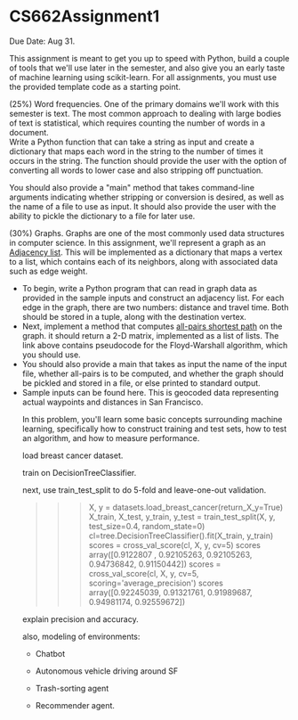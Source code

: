 # CS662Assignment1

 Due Date: Aug 31.

This assignment is meant to get you up to speed with Python, build a
couple of tools that we'll use later in the semester, and also give
you an early taste of machine learning using scikit-learn. For all
assignments, you must use the provided template code as a starting point.

(25%) Word frequencies. One of the primary domains we'll  work
  with this semester is text. The most common approach to dealing with
  large bodies of text is statistical, which requires counting the
  number of words in a document.
<br />
Write a Python function that can take a string as input and create a
  dictionary that maps each word in the string to the number of
  times it occurs in the string. The function should provide the user
  with the option of converting all words to lower case and also
  stripping off punctuation.

  You should also provide a "main" method that takes command-line
  arguments indicating whether stripping or conversion is desired, as
  well as the name of a file to use as input. It should also provide
  the user with the ability to pickle the dictionary to a file for
  later use. 

(30%) Graphs. Graphs are one of the most commonly used data
  structures in computer science. In this assignment, we'll represent
  a graph as an <a
  href="http://en.wikipedia.org/wiki/Adjacency_list">Adjacency
  list</a>. This will be implemented as a dictionary that maps a
  vertex to a list, which contains each of its neighbors, along with
  associated data such as edge weight.
<br />
<ul>
 <li> To begin, write a Python program that can read in graph data as
  provided in the sample inputs and construct an adjacency list. For
  each edge in the graph, there are two numbers: distance and travel
  time. Both should be stored in a tuple, along with the destination
  vertex. </li>
  <li> Next, implement a method that computes <a href="http://en.wikipedia.org/wiki/Floyd-Warshall_algorithm">all-pairs shortest path</a>
  on the graph. it should return a 2-D matrix, implemented as a list
  of lists. The link above contains pseudocode for the Floyd-Warshall
  algorithm, which you should use.
</li>
<li> You should also provide a main that takes as input the name of
  the input file, whether all-pairs is to be computed, and whether the
  graph should be pickled and stored in a file, or else printed to
  standard output. </li>
<li> Sample inputs can be found here. This is geocoded data
  representing actual waypoints and distances in San Francisco.
  
  In this problem, you'll learn some basic concepts surrounding
  machine learning, specifically how to construct training and test
  sets, how to test an algorithm, and how to measure performance.

  load breast cancer dataset.

  train on DecisionTreeClassifier.

  next, use train_test_split to do 5-fold and leave-one-out
  validation.

>>> X, y = datasets.load_breast_cancer(return_X_y=True)
>>> X_train, X_test, y_train, y_test = train_test_split(X, y, test_size=0.4, random_state=0)
>>> cl=tree.DecisionTreeClassifier().fit(X_train, y_train)
>>> scores = cross_val_score(cl, X, y, cv=5)
>>> scores
array([0.9122807 , 0.92105263, 0.92105263, 0.94736842, 0.91150442])
>>> scores = cross_val_score(cl, X, y, cv=5, scoring='average_precision')
>>> scores
  array([0.92245039, 0.91321761, 0.91989687, 0.94981174, 0.92559672])

  explain precision and accuracy.


  also, modeling of environments:

  - Chatbot

  - Autonomous vehicle driving around SF

  - Trash-sorting agent

  - Recommender agent. 




